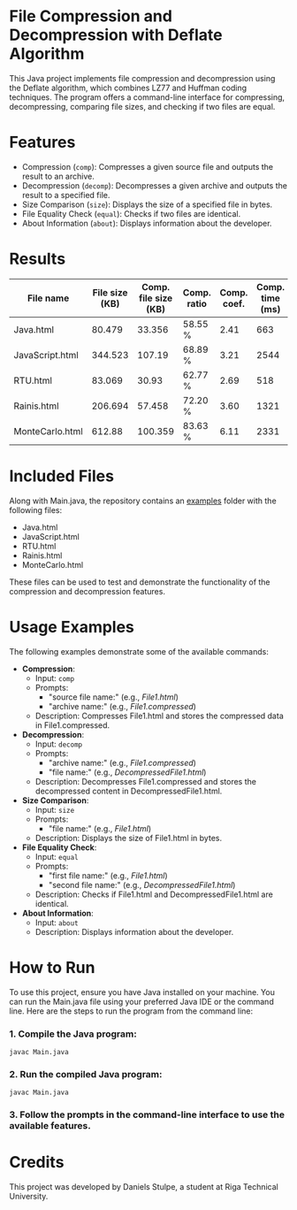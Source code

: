 # File Compression and Decompression with Deflate Algorithm
This Java project implements file compression and decompression using the Deflate algorithm, which combines LZ77 and Huffman coding techniques. The program offers a command-line interface for compressing, decompressing, comparing file sizes, and checking if two files are equal.

# Features
- Compression (`comp`): Compresses a given source file and outputs the result to an archive.
- Decompression (`decomp`): Decompresses a given archive and outputs the result to a specified file.
- Size Comparison (`size`): Displays the size of a specified file in bytes.
- File Equality Check (`equal`): Checks if two files are identical.
- About Information (`about`): Displays information about the developer.

# Results

| File name       | File size (KB) | Comp. file size (KB) | Comp. ratio | Comp. coef. | Comp. time (ms) | Decomp. time (ms) |
|-----------------|----------------|----------------------|-------------|-------------|-----------------|-------------------|
| Java.html       | 80.479         | 33.356               | 58.55 %     | 2.41        | 663             | 67                |
| JavaScript.html | 344.523        | 107.19               | 68.89 %     | 3.21        | 2544            | 64                |
| RTU.html        | 83.069         | 30.93                | 62.77 %     | 2.69        | 518             | 14                |
| Rainis.html     | 206.694        | 57.458               | 72.20 %     | 3.60        | 1321            | 17                |
| MonteCarlo.html | 612.88         | 100.359              | 83.63 %     | 6.11        | 2331            | 23                |


# Included Files
Along with Main.java, the repository contains an [examples](./examples) folder with the following files:

- Java.html
- JavaScript.html
- RTU.html
- Rainis.html
- MonteCarlo.html
  
These files can be used to test and demonstrate the functionality of the compression and decompression features.

# Usage Examples
The following examples demonstrate some of the available commands:

- **Compression**:
  - Input: `comp`
  - Prompts:
    - "source file name:" (e.g., *File1.html*)
    - "archive name:" (e.g., *File1.compressed*)
  - Description: Compresses File1.html and stores the compressed data in File1.compressed.
- **Decompression**:
  - Input: `decomp`
  - Prompts:
    - "archive name:" (e.g., *File1.compressed*)
    - "file name:" (e.g., *DecompressedFile1.html*)
  - Description: Decompresses File1.compressed and stores the decompressed content in DecompressedFile1.html.
- **Size Comparison**:
  - Input: `size`
  - Prompts:
    - "file name:" (e.g., *File1.html*)
  - Description: Displays the size of File1.html in bytes.
- **File Equality Check**:
  - Input: `equal`
  - Prompts:
    - "first file name:" (e.g., *File1.html*)
    - "second file name:" (e.g., *DecompressedFile1.html*)
  - Description: Checks if File1.html and DecompressedFile1.html are identical.
- **About Information**:
  - Input: `about`
  - Description: Displays information about the developer.


# How to Run
To use this project, ensure you have Java installed on your machine. You can run the Main.java file using your preferred Java IDE or the command line. Here are the steps to run the program from the command line:

### 1. Compile the Java program:

```
javac Main.java
```

### 2. Run the compiled Java program:

```
javac Main.java
```

### 3. Follow the prompts in the command-line interface to use the available features.


# Credits
This project was developed by Daniels Stulpe, a student at Riga Technical University.

